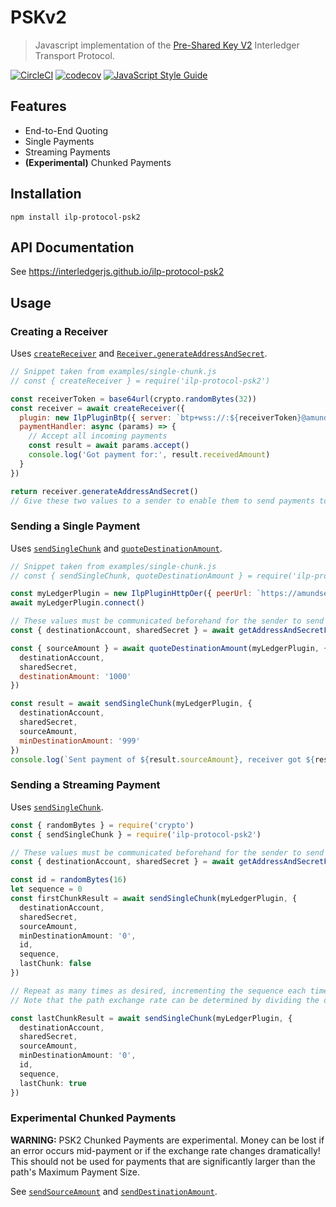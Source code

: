 # PSKv2
> Javascript implementation of the [Pre-Shared Key V2](https://github.com/interledger/rfcs/pull/351) Interledger Transport Protocol.

[![CircleCI](https://circleci.com/gh/interledgerjs/ilp-protocol-psk2.svg?style=shield)](https://circleci.com/gh/interledgerjs/ilp-protocol-psk2)
[![codecov](https://codecov.io/gh/interledgerjs/ilp-protocol-psk2/branch/master/graph/badge.svg)](https://codecov.io/gh/interledgerjs/ilp-protocol-psk2)
[![JavaScript Style Guide](https://img.shields.io/badge/code_style-standard-brightgreen.svg)](https://standardjs.com)

## Features

- End-to-End Quoting
- Single Payments
- Streaming Payments
- **(Experimental)** Chunked Payments

## Installation

```shell
npm install ilp-protocol-psk2
```

## API Documentation

See https://interledgerjs.github.io/ilp-protocol-psk2

## Usage

### Creating a Receiver

Uses [`createReceiver`](https://interledgerjs.github.io/ilp-protocol-psk2/modules/_receiver_.html#createreceiver) and [`Receiver.generateAddressAndSecret`](https://interledgerjs.github.io/ilp-protocol-psk2/classes/_receiver_.receiver.html#generateaddressandsecret).

```js
// Snippet taken from examples/single-chunk.js
// const { createReceiver } = require('ilp-protocol-psk2')

const receiverToken = base64url(crypto.randomBytes(32))
const receiver = await createReceiver({
  plugin: new IlpPluginBtp({ server: `btp+wss://:${receiverToken}@amundsen.ilpdemo.org:1801` }),
  paymentHandler: async (params) => {
    // Accept all incoming payments
    const result = await params.accept()
    console.log('Got payment for:', result.receivedAmount)
  }
})

return receiver.generateAddressAndSecret()
// Give these two values to a sender to enable them to send payments to this Receiver
```

### Sending a Single Payment

Uses [`sendSingleChunk`](https://interledgerjs.github.io/ilp-protocol-psk2/modules/_sender_.html#sendsinglechunk) and [`quoteDestinationAmount`](https://interledgerjs.github.io/ilp-protocol-psk2/modules/_sender_.html#quotedestinationamount).

```js
// Snippet taken from examples/single-chunk.js
// const { sendSingleChunk, quoteDestinationAmount } = require('ilp-protocol-psk2')

const myLedgerPlugin = new IlpPluginHttpOer({ peerUrl: `https://amundsen.ilpdemo.org:1801/` })
await myLedgerPlugin.connect()

// These values must be communicated beforehand for the sender to send a payment
const { destinationAccount, sharedSecret } = await getAddressAndSecretFromReceiver()

const { sourceAmount } = await quoteDestinationAmount(myLedgerPlugin, {
  destinationAccount,
  sharedSecret,
  destinationAmount: '1000'
})

const result = await sendSingleChunk(myLedgerPlugin, {
  destinationAccount,
  sharedSecret,
  sourceAmount,
  minDestinationAmount: '999'
})
console.log(`Sent payment of ${result.sourceAmount}, receiver got ${result.destinationAmount}`)
```

### Sending a Streaming Payment

Uses [`sendSingleChunk`](https://interledgerjs.github.io/ilp-protocol-psk2/modules/_sender_.html#sendsinglechunk).

```typescript
const { randomBytes } = require('crypto')
const { sendSingleChunk } = require('ilp-protocol-psk2')

// These values must be communicated beforehand for the sender to send a payment
const { destinationAccount, sharedSecret } = await getAddressAndSecretFromReceiver()

const id = randomBytes(16)
let sequence = 0
const firstChunkResult = await sendSingleChunk(myLedgerPlugin, {
  destinationAccount,
  sharedSecret,
  sourceAmount,
  minDestinationAmount: '0',
  id,
  sequence,
  lastChunk: false
})

// Repeat as many times as desired, incrementing the sequence each time
// Note that the path exchange rate can be determined by dividing the destination amount returned by the chunk amount sent

const lastChunkResult = await sendSingleChunk(myLedgerPlugin, {
  destinationAccount,
  sharedSecret,
  sourceAmount,
  minDestinationAmount: '0',
  id,
  sequence,
  lastChunk: true
})
```

### Experimental Chunked Payments

**WARNING:** PSK2 Chunked Payments are experimental. Money can be lost if an error occurs mid-payment or if the exchange rate changes dramatically! This should not be used for payments that are significantly larger than the path's Maximum Payment Size.

See [`sendSourceAmount`](https://interledgerjs.github.io/ilp-protocol-psk2/modules/_sender_.html#sendsourceamount) and [`sendDestinationAmount`](https://interledgerjs.github.io/ilp-protocol-psk2/modules/_sender_.html#senddestinationamount).

